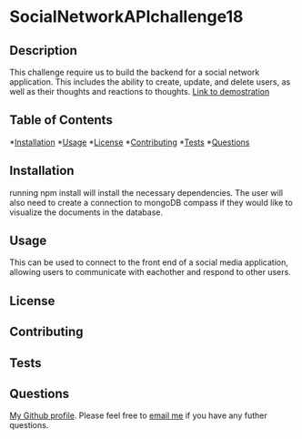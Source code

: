 # SocialNetworkAPIchallenge18

## Description
This challenge require us to build the backend for a social network application. This includes the ability to create, update, and delete users, as well as their thoughts and reactions to thoughts.
[Link to demostration](https://drive.google.com/file/d/1OD8QFXa5trXHm1DCzHdppGtcGbaDZ4Bq/view)
## Table of Contents
       
*[Installation](#installation)
*[Usage](#usage)
*[License](#license)
*[Contributing](#contributing)
*[Tests](#tests)
*[Questions](#questions)
       
## Installation
running npm install will install the necessary dependencies. The user will also need to create a connection to mongoDB compass if they would like to visualize the documents in the database.
       
## Usage
This can be used to connect to the front end of a social media application, allowing users to communicate with eachother and respond to other users.
       
## License

       
## Contributing

       
## Tests

       
## Questions
[My Github profile](http://github.com/CECurtiss). 
Please feel free to [email me](mailto:${data.email}) if you have any futher questions.
